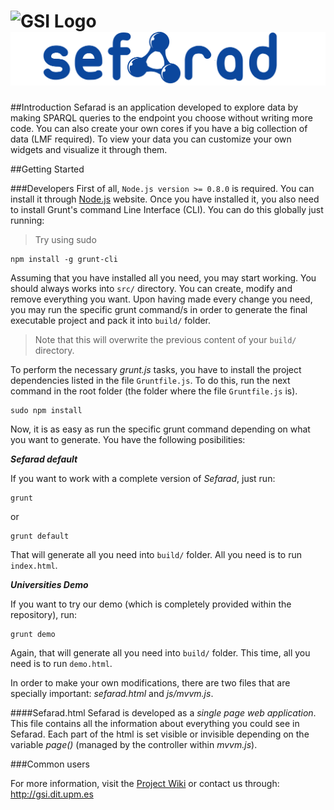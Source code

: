 ![GSI Logo](http://www.gsi.dit.upm.es/templates/jgsi/images/logo.png)
![Sefarad Logo](./src/img/Logo3.png)
==================================

##Introduction
Sefarad is an application developed to explore data by making SPARQL queries to the endpoint you choose without writing more code. You can also create your own cores if you have a big collection of data (LMF required). To view your data you can customize your own widgets and visualize it through them.

##Getting Started 

###Developers
First of all, `Node.js version >= 0.8.0` is required. You can install it through [Node.js](http://nodejs.org/) website. Once you have installed it, you also need to install Grunt's command Line Interface (CLI). You can do this globally just running:

> Try using sudo

```shell
npm install -g grunt-cli
```
Assuming that you have installed all you need, you may start working. You should always works into `src/` directory. You can create, modify and remove everything you want. Upon having made every change you need, you may run the specific grunt command/s in order to generate the final executable project and pack it into `build/` folder. 

> Note that this will overwrite the previous content of your `build/` directory. 

To perform the necessary _grunt.js_ tasks, you have to install the project dependencies listed in the file `Gruntfile.js`. To do this, run the next command in the root folder (the folder where the file `Gruntfile.js` is).
 
```shell
sudo npm install 
```
Now, it is as easy as run the specific grunt command depending on what you want to generate. You have the following posibilities:

**_Sefarad default_**

If you want to work with a complete version of _Sefarad_, just run:

```shell
grunt
```
or

```shell
grunt default
```
That will generate all you need into `build/` folder. All you need is to run `index.html`.

**_Universities Demo_**

If you want to try our demo (which is completely provided within the repository), run:

```shell
grunt demo
```
Again, that will generate all you need into `build/` folder. This time, all you need is to run `demo.html`.



In order to make your own modifications, there are two files that are specially important: _sefarad.html_ and _js/mvvm.js_.

####Sefarad.html
Sefarad is developed as a _single page web application_. This file contains all the information about everything you could see in Sefarad. Each part of the html is set visible or invisible depending on the variable _page()_ (managed by the controller within _mvvm.js_). 

###Common users


For more information, visit the [Project Wiki](https://github.com/gsi-upm/Sefarad/wiki) or contact us through: http://gsi.dit.upm.es

